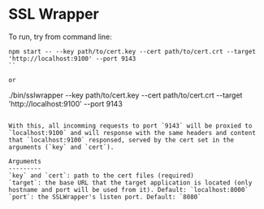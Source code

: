 # SSL Wrapper

To run, try from command line:

```
npm start -- --key path/to/cert.key --cert path/to/cert.crt --target 'http://localhost:9100' --port 9143
``

or

```
./bin/sslwrapper --key path/to/cert.key --cert path/to/cert.crt --target 'http://localhost:9100' --port 9143
```

With this, all incomming requests to port `9143` will be proxied to `localhost:9100` and will response with the same headers and content that `localhost:9100` responsed, served by the cert set in the arguments (`key` and `cert`).

Arguments
---------
`key` and `cert`: path to the cert files (required)
`target`: the base URL that the target application is located (only hostname and port will be used from it). Default: `localhost:8000`
`port`: the SSLWrapper's listen port. Default: `8080`

